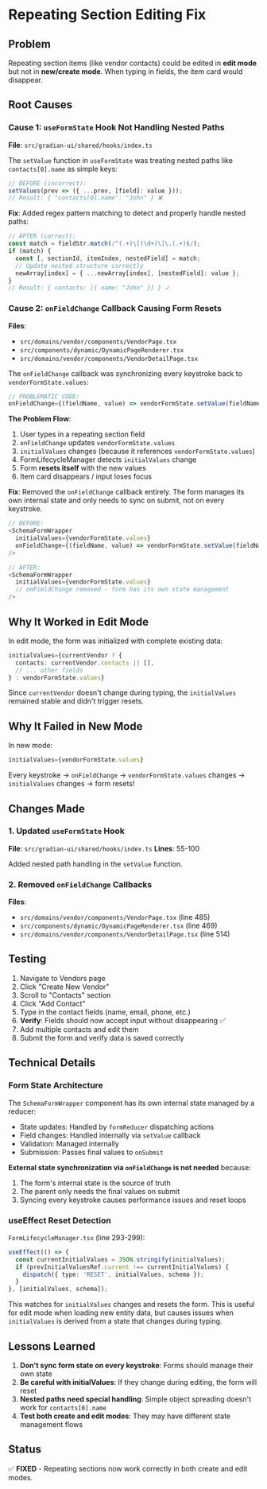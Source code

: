 # Repeating Section Editing Fix

## Problem
Repeating section items (like vendor contacts) could be edited in **edit mode** but not in **new/create mode**. When typing in fields, the item card would disappear.

## Root Causes

### Cause 1: `useFormState` Hook Not Handling Nested Paths
**File**: `src/gradian-ui/shared/hooks/index.ts`

The `setValue` function in `useFormState` was treating nested paths like `contacts[0].name` as simple keys:
```typescript
// BEFORE (incorrect):
setValues(prev => ({ ...prev, [field]: value }));
// Result: { "contacts[0].name": "John" } ❌
```

**Fix**: Added regex pattern matching to detect and properly handle nested paths:
```typescript
// AFTER (correct):
const match = fieldStr.match(/^(.+)\[(\d+)\]\.(.+)$/);
if (match) {
  const [, sectionId, itemIndex, nestedField] = match;
  // Update nested structure correctly
  newArray[index] = { ...newArray[index], [nestedField]: value };
}
// Result: { contacts: [{ name: "John" }] } ✓
```

### Cause 2: `onFieldChange` Callback Causing Form Resets
**Files**: 
- `src/domains/vendor/components/VendorPage.tsx`
- `src/components/dynamic/DynamicPageRenderer.tsx`
- `src/domains/vendor/components/VendorDetailPage.tsx`

The `onFieldChange` callback was synchronizing every keystroke back to `vendorFormState.values`:
```typescript
// PROBLEMATIC CODE:
onFieldChange={(fieldName, value) => vendorFormState.setValue(fieldName as any, value)}
```

**The Problem Flow**:
1. User types in a repeating section field
2. `onFieldChange` updates `vendorFormState.values`
3. `initialValues` changes (because it references `vendorFormState.values`)
4. FormLifecycleManager detects `initialValues` change
5. Form **resets itself** with the new values
6. Item card disappears / input loses focus

**Fix**: Removed the `onFieldChange` callback entirely. The form manages its own internal state and only needs to sync on submit, not on every keystroke.

```typescript
// BEFORE:
<SchemaFormWrapper
  initialValues={vendorFormState.values}
  onFieldChange={(fieldName, value) => vendorFormState.setValue(fieldName as any, value)}
/>

// AFTER:
<SchemaFormWrapper
  initialValues={vendorFormState.values}
  // onFieldChange removed - form has its own state management
/>
```

## Why It Worked in Edit Mode
In edit mode, the form was initialized with complete existing data:
```typescript
initialValues={currentVendor ? {
  contacts: currentVendor.contacts || [],
  // ... other fields
} : vendorFormState.values}
```

Since `currentVendor` doesn't change during typing, the `initialValues` remained stable and didn't trigger resets.

## Why It Failed in New Mode
In new mode:
```typescript
initialValues={vendorFormState.values}
```

Every keystroke → `onFieldChange` → `vendorFormState.values` changes → `initialValues` changes → form resets!

## Changes Made

### 1. Updated `useFormState` Hook
**File**: `src/gradian-ui/shared/hooks/index.ts`
**Lines**: 55-100

Added nested path handling in the `setValue` function.

### 2. Removed `onFieldChange` Callbacks
**Files**:
- `src/domains/vendor/components/VendorPage.tsx` (line 485)
- `src/components/dynamic/DynamicPageRenderer.tsx` (line 469)
- `src/domains/vendor/components/VendorDetailPage.tsx` (line 514)

## Testing
1. Navigate to Vendors page
2. Click "Create New Vendor"
3. Scroll to "Contacts" section
4. Click "Add Contact"
5. Type in the contact fields (name, email, phone, etc.)
6. **Verify**: Fields should now accept input without disappearing ✅
7. Add multiple contacts and edit them
8. Submit the form and verify data is saved correctly

## Technical Details

### Form State Architecture
The `SchemaFormWrapper` component has its own internal state managed by a reducer:
- State updates: Handled by `formReducer` dispatching actions
- Field changes: Handled internally via `setValue` callback
- Validation: Managed internally
- Submission: Passes final values to `onSubmit`

**External state synchronization via `onFieldChange` is not needed** because:
1. The form's internal state is the source of truth
2. The parent only needs the final values on submit
3. Syncing every keystroke causes performance issues and reset loops

### useEffect Reset Detection
`FormLifecycleManager.tsx` (line 293-299):
```typescript
useEffect(() => {
  const currentInitialValues = JSON.stringify(initialValues);
  if (prevInitialValuesRef.current !== currentInitialValues) {
    dispatch({ type: 'RESET', initialValues, schema });
  }
}, [initialValues, schema]);
```

This watches for `initialValues` changes and resets the form. This is useful for edit mode when loading new entity data, but causes issues when `initialValues` is derived from a state that changes during typing.

## Lessons Learned
1. **Don't sync form state on every keystroke**: Forms should manage their own state
2. **Be careful with initialValues**: If they change during editing, the form will reset
3. **Nested paths need special handling**: Simple object spreading doesn't work for `contacts[0].name`
4. **Test both create and edit modes**: They may have different state management flows

## Status
✅ **FIXED** - Repeating sections now work correctly in both create and edit modes.

